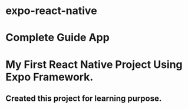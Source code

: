 # expo-react-native
# Complete Guide App
# My First React Native Project Using Expo Framework.
## Created this project for learning purpose.
## 
